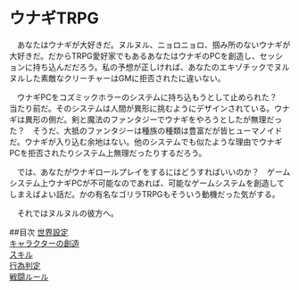 # ウナギTRPG

　あなたはウナギが大好きだ。ヌルヌル、ニョロニョロ、掴み所のないウナギが大好きだ。だからTRPG愛好家でもあるあなたはウナギのPCを創造し、セッションに持ち込んだだろう。私の予想が正しければ、あなたのエキゾチックでヌルヌルした素敵なクリーチャーはGMに拒否されたに違いない。

　ウナギPCをコズミックホラーのシステムに持ち込もうとして止められた？　当たり前だ。そのシステムは人間が異形に挑むようにデザインされている。ウナギは異形の側だ。剣と魔法のファンタジーでウナギをやろうとしたが無理だった？　そうだ、大抵のファンタジーは種族の種類は豊富だが皆ヒューマノイドだ。ウナギが入り込む余地はない。他のシステムでも似たような理由でウナギPCを拒否されたりシステム上無理だったりするだろう。

　では、あなたがウナギロールプレイをするにはどうすればいいのか？　ゲームシステム上ウナギPCが不可能なのであれば、可能なゲームシステムを創造してしまえばよい話だ。かの有名なゴリラTRPGもそういう動機だった気がする。

　それではヌルヌルの彼方へ。

##目次
[世界設定](world_setting.md)  
[キャラクターの創造](character_making.md)  
[スキル](skills.md)  
[行為判定](judgment.md)  
[戦闘ルール](battle.md)
